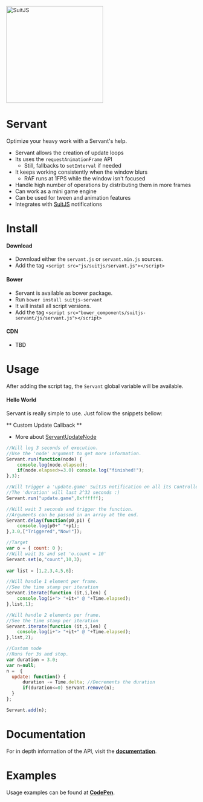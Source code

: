 [<img src="http://www.suitjs.com/img/logo-suitjs.svg?v=2" width="256" alt="SuitJS">](http://www.suitjs.com/)
# Servant

Optimize your heavy work with a Servant's help.
  
* Servant allows the creation of update loops
* Its uses the `requestAnimationFrame` API
  * Still, fallbacks to `setInterval` if needed
* It keeps working consistently when the window blurs
  * RAF runs at 1FPS while the window isn't focused
* Handle high number of operations by distributing them in more frames
* Can work as a mini game engine
* Can be used for tween and animation features
* Integrates with [SuitJS](http://www.suitjs.com) notifications

# Install
#### Download
* Download either the `servant.js` or `servant.min.js` sources.
* Add the tag `<script src="js/suitjs/servant.js"></script>`

#### Bower
* Servant is available as bower package.
* Run `bower install suitjs-servant`
* It will install all script versions.
* Add the tag `<script src="bower_components/suitjs-servant/js/servant.js"></script>`

#### CDN
* TBD

# Usage
After adding the script tag, the `Servant` global variable will be available.  
 
#### Hello World

Servant is really simple to use. Just follow the snippets bellow:

** Custom Update Callback **
* More about [ServantUpdateNode](http://www.suitjs.com/docs/servant/global.html#ServantUpdateNode)  

```js
//Will log 3 seconds of execution.
//Use the 'node' argument to get more information.
Servant.run(function(node) { 
    console.log(node.elapsed);
    if(node.elapsed>=3.0) console.log("finished!"); 
},3);

//Will trigger a 'update.game' SuitJS notification on all its Controllers
//The 'duration' will last 2^32 seconds :)
Servant.run("update.game",0xffffff);

//Will wait 3 seconds and trigger the function.
//Arguments can be passed in an array at the end.
Servant.delay(function(p0,p1) {
    console.log(p0+" "+p1);
},3.0,["Triggered","Now!"]);

//Target
var o = { count: 0 };
//Will wait 3s and set 'o.count = 10'
Servant.set(o,"count",10,3);
 
var list = [1,2,3,4,5,6];

//Will handle 1 element per frame.
//See the time stamp per iteration
Servant.iterate(function (it,i,len) {
    console.log(i+"> "+it+" @ "+Time.elapsed);
},list,1);

//Will handle 2 elements per frame.
//See the time stamp per iteration
Servant.iterate(function (it,i,len) {
    console.log(i+"> "+it+" @ "+Time.elapsed);
},list,2);

//Custom node
//Runs for 3s and stop.
var duration = 3.0;
var n=null;
n =  {
  update: function() {
      duration -= Time.delta; //Decrements the duration
      if(duration<=0) Servant.remove(n);
  }  
};

Servant.add(n);

```

# Documentation
For in depth information of the API, visit the **[documentation](http://www.suitjs.com/docs/servant/)**. 

# Examples
Usage examples can be found at **[CodePen](http://codepen.io/collection/XOyEpq/)**.
